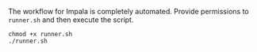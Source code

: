 The workflow for Impala is completely automated. Provide permissions to `runner.sh` and then execute the script.
```
chmod +x runner.sh
./runner.sh
```
